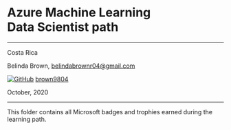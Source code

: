 # Azure Machine Learning <br> Data Scientist path

----------

Costa Rica

Belinda Brown, belindabrownr04@gmail.com

[![GitHub](https://img.shields.io/badge/--181717?logo=github&logoColor=ffffff)](https://github.com/)
[brown9804](https://github.com/brown9804)

October, 2020

----------

This folder contains all Microsoft badges and trophies earned during the learning path.
